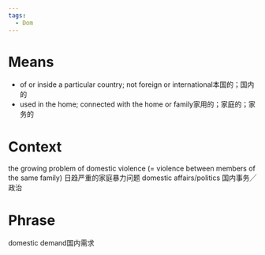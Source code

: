 ```yaml
---
tags:
  - Dom
---
```

# Means
- of or inside a particular country; not foreign or international本国的；国内的
- used in the home; connected with the home or family家用的；家庭的；家务的
# Context
the growing problem of domestic violence (= violence between members of the same family) 日趋严重的家庭暴力问题
domestic affairs/politics 国内事务╱政治
# Phrase
domestic demand国内需求